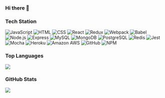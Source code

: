 ### Hi there 👋

### Tech Station

<p>
  <img alt="JavaScript" src="https://img.shields.io/badge/JavaScript-F7DF1E?logo=JavaScript&logoColor=black&style=plastic" />
  <img alt="HTML" src="https://img.shields.io/badge/HTML5-E34F26?logo=HTML5&logoColor=white&style=plastic" />
  <img alt="CSS" src="https://img.shields.io/badge/CSS3-1572B6?logo=CSS3&logoColor=white&style=plastic" />
  <img alt="React" src="https://img.shields.io/badge/React-61DAFB?logo=React&logoColor=black&style=plastic" />
  <img alt="Redux" src="https://img.shields.io/badge/Redux-764ABC?logo=Redux&logoColor=white&style=plastic" />
  <img alt="Webpack" src="https://img.shields.io/badge/Webpack-8DD6F9?logo=Webpack&logoColor=black&style=plastic" />
  <img alt="Babel" src="https://img.shields.io/badge/Babel-F9DC3E?logo=Babel&logoColor=black&style=plastic" />
  <img alt="Node.js" src="https://img.shields.io/badge/Node.js-339933?logo=Node.js&logoColor=white&style=plastic" />
  <img alt="Express" src="https://img.shields.io/badge/Express-000000?logo=Express&logoColor=white&style=plastic" />
  <img alt="MySQL" src="https://img.shields.io/badge/MySQL-4479A1?logo=MySQL&logoColor=white&style=plastic" />
  <img alt="MongoDB" src="https://img.shields.io/badge/MongoDB-47A248?logo=MongoDB&logoColor=white&style=plastic" />
  <img alt="PostgreSQL" src="https://img.shields.io/badge/PostgreSQL-336791?logo=Webpack&logoColor=white&style=plastic" />
  <img alt="Redis" src="https://img.shields.io/badge/Redis-DC382D?logo=Redis&logoColor=white&style=plastic" />
  <img alt="Jest" src="https://img.shields.io/badge/Jest-C21325?logo=Jest&logoColor=white&style=plastic" />
  <img alt="Mocha" src="https://img.shields.io/badge/Mocha-8D6748?logo=Mocha&logoColor=white&style=plastic" />
  <img alt="Heroku" src="https://img.shields.io/badge/Heroku-430098?logo=Heroku&logoColor=white&style=plastic" />
  <img alt="Amazon AWS" src="https://img.shields.io/badge/Amazon_AWS-232F3E?logo=Amazon_AWS&logoColor=white&style=plastic" />
  <img alt="GitHub" src="https://img.shields.io/badge/GitHub-181717?logo=GitHub&logoColor=white&style=plastic" />
  <img alt="NPM" src="https://img.shields.io/badge/NPM-CB3837?logo=NPM&logoColor=white&style=plastic" />
</p>

### Top Languages

<img src="https://github-readme-stats.vercel.app/api/top-langs/?username=n-tolle&layout=compact" />

### GitHub Stats

<img src="https://github-readme-stats.vercel.app/api?username=n-tolle&count_private=true&show_icons=true&theme=chartreuse-dark" />

<!--
**n-tolle/n-tolle** is a ✨ _special_ ✨ repository because its `README.md` (this file) appears on your GitHub profile.

Here are some ideas to get you started:

- 🔭 I’m currently working on ...
- 🌱 I’m currently learning ...
- 👯 I’m looking to collaborate on ...
- 🤔 I’m looking for help with ...
- 💬 Ask me about ...
- 📫 How to reach me: ...
- 😄 Pronouns: ...
- ⚡ Fun fact: ...
-->
